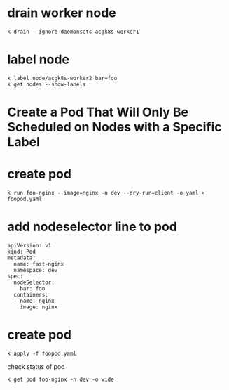 # drain worker node 
```
k drain --ignore-daemonsets acgk8s-worker1
```

# label node 

```
k label node/acgk8s-worker2 bar=foo
k get nodes --show-labels
```


# Create a Pod That Will Only Be Scheduled on Nodes with a Specific Label

# create pod 
```
k run foo-nginx --image=nginx -n dev --dry-run=client -o yaml > foopod.yaml
```

# add nodeselector line to pod 

```
apiVersion: v1
kind: Pod
metadata:
  name: fast-nginx
  namespace: dev
spec:
  nodeSelector:
    bar: foo
  containers:
  - name: nginx
    image: nginx
```

# create pod 

```
k apply -f foopod.yaml 
```

check status of pod 
```
k get pod foo-nginx -n dev -o wide
```